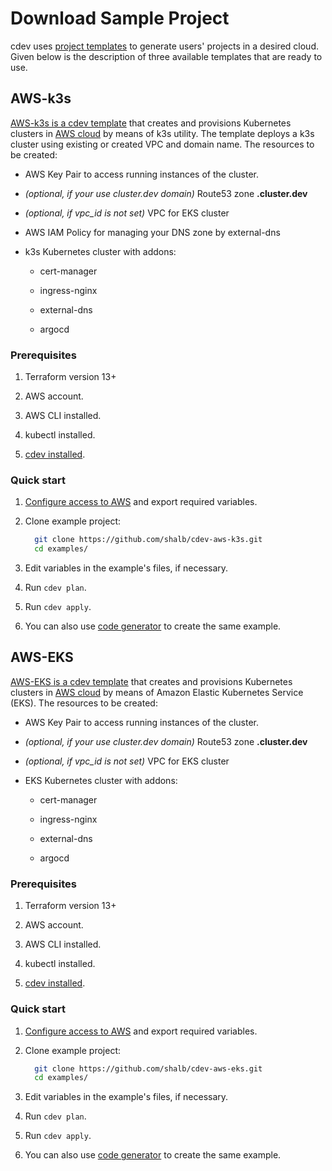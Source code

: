 # Download Sample Project

cdev uses [project templates](https://cluster.dev/template-development/) to generate users' projects in a desired cloud. Given below is the description of three available templates that are ready to use.

## AWS-k3s

[AWS-k3s is a cdev template](https://github.com/shalb/cdev-aws-k3s) that creates and provisions Kubernetes clusters in [AWS cloud](https://cluster.dev/aws-cloud-provider/) by means of k3s utility. The template deploys a k3s cluster using existing or created VPC and domain name. The resources to be created:

* AWS Key Pair to access running instances of the cluster.

* *(optional, if your use cluster.dev domain)* Route53 zone **<cluster-name>.cluster.dev**

* *(optional, if vpc_id is not set)* VPC for EKS cluster

* AWS IAM Policy for managing your DNS zone by external-dns

* k3s Kubernetes cluster with addons:

  * cert-manager

  * ingress-nginx

  * external-dns

  * argocd

### Prerequisites

1. Terraform version 13+

2. AWS account.

3. AWS CLI installed.

4. kubectl installed.

5. [cdev installed](https://cluster.dev/installation/).

### Quick start

1. [Configure access to AWS](https://cluster.dev/aws-cloud-provider/) and export required variables.

2. Clone example project:

    ```bash
      git clone https://github.com/shalb/cdev-aws-k3s.git
      cd examples/
    ```

3. Edit variables in the example's files, if necessary.

4. Run `cdev plan`.

5. Run `cdev apply`.

6. You can also use [code generator](https://cluster.dev/quick-start/) to create the same example.

## AWS-EKS

[AWS-EKS is a cdev template](https://github.com/shalb/cdev-aws-eks) that creates and provisions Kubernetes clusters in [AWS cloud](https://cluster.dev/aws-cloud-provider/) by means of Amazon Elastic Kubernetes Service (EKS). The resources to be created:

* AWS Key Pair to access running instances of the cluster.

* *(optional, if your use cluster.dev domain)* Route53 zone **<cluster-name>.cluster.dev**

* *(optional, if vpc_id is not set)* VPC for EKS cluster

* EKS Kubernetes cluster with addons:

  * cert-manager

  * ingress-nginx

  * external-dns

  * argocd

### Prerequisites

1. Terraform version 13+

2. AWS account.

3. AWS CLI installed.

4. kubectl installed.

5. [cdev installed](https://cluster.dev/installation/).

### Quick start

1. [Configure access to AWS](https://cluster.dev/aws-cloud-provider/) and export required variables.

2. Clone example project:

    ```bash
      git clone https://github.com/shalb/cdev-aws-eks.git
      cd examples/
    ```

3. Edit variables in the example's files, if necessary.

4. Run `cdev plan`.

5. Run `cdev apply`.

6. You can also use [code generator](https://cluster.dev/quick-start/) to create the same example.
